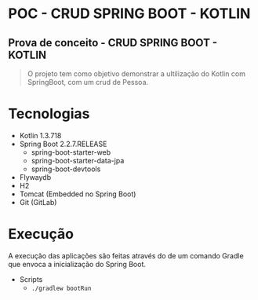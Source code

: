 # POC - CRUD SPRING BOOT - KOTLIN
## Prova de conceito - CRUD SPRING BOOT - KOTLIN

> O projeto tem como objetivo demonstrar a ultilização do Kotlin com SpringBoot, com um crud de Pessoa.

# Tecnologias
 - Kotlin 1.3.718
 - Spring Boot 2.2.7.RELEASE
     - spring-boot-starter-web
     - spring-boot-starter-data-jpa
     - spring-boot-devtools
 - Flywaydb
 - H2
 - Tomcat (Embedded no Spring Boot)
 - Git (GitLab)
 
 # Execução
 
 A execução das aplicações são feitas através do de um comando Gradle que envoca a inicialização do Spring Boot.
 
 - Scripts
     - ```./gradlew bootRun```

